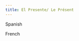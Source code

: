 ```yaml
---
title: El Presente/ Le Présent 
---
```


<div class="row">
<div class="col-sm-6">
  <p> Spanish</p>
  
  </div>
  
  
 <div class="col-sm-6">
   <p> French</p>
  
</div>
